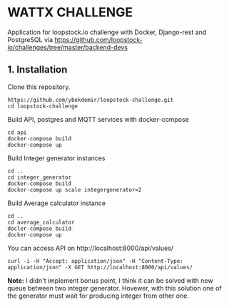 # WATTX CHALLENGE

Application for loopstock.io challenge with Docker, Django-rest and PostgreSQL via https://github.com/loopstock-io/challenges/tree/master/backend-devs

## 1. Installation
Clone this repository.
```
https://github.com/ybekdemir/loopstock-challenge.git
cd loopstock-challenge

```
Build API, postgres and MQTT services with docker-compose
```
cd api
docker-compose build
docker-compose up

```

Build Integer generator instances
```
cd ..
cd integer_generator
docker-compose build
docker-compose up scale integergenerator=2

```

Build Average calculator instance
```
cd ..
cd average_calculator
docler-compose build
docker-compose up
```

You can access API on http://localhost:8000/api/values/

```
curl -i -H "Accept: application/json" -H "Content-Type: application/json" -X GET http://localhost:8000/api/values/

```

**Note:** I didn't implement bonus point, I think it can be solved with new queue between two integer generator. Hovewer,
with this solution one of the generator must wait for producing integer from other one.
